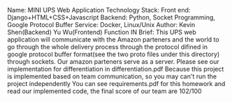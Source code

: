 Name: MINI UPS Web Application
Technology Stack: Front end: Django+HTML+CSS+Javascript
Backend: Python, Socket Programming, Google Protocol Buffer
Service: Docker, Linux/Unix
Author: Kevin Shen(Backend) Yu Wu(Frontend)
Function IN Brief: This UPS web application will communicate with the Amazon parteners and the world to go through the whole delivery process through the protocol difined in google protocol buffer format(see the two proto files under this directory) through sockets. Our amazon parteners serve as a server.
Please see our implementation for differentiation in differentiation.pdf
Because this project is implemented based on team communication, so you may can't run the project independently
You can see requirements.pdf for this homework and read our implemented code, the final score of our team are 102/100

